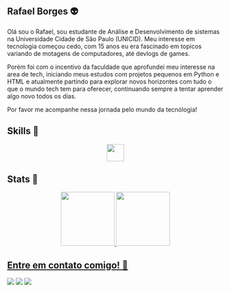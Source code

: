 ## Rafael Borges 👽

Olá sou o Rafael, sou estudante de Análise e Desenvolvimento de sistemas na Universidade Cidade de São Paulo (UNICID). Meu interesse em tecnologia começou cedo, com 15 anos 
eu era fascinado em topicos variando de motagens de computadores, até devlogs de games.

Porém foi com o incentivo da faculdade que aprofundei meu interesse na area de tech, iniciando meus estudos com projetos pequenos em Python e HTML e atualmente partindo para
explorar novos horizontes com tudo o que o mundo tech tem para oferecer, continuando sempre a tentar aprender algo novo todos os dias.

Por favor me acompanhe nessa jornada pelo mundo da tecnólogia!


## Skills 🤖
<p align="center">
  <img loading="lazy" src="https://cdn.jsdelivr.net/gh/devicons/devicon@latest/icons/python/python-original.svg" width="40" height="40"/> 
</p>

## Stats 👀
<div>
  <p align="center">
    <a href="https://github.com/boregs">
    <img loading="lazy" height="125em" src="https://github-readme-stats.vercel.app/api/top-langs/?username=boregs&layout=compact&langs_count=7&theme=dracula"/>
    <img loading="lazy" height="125em" src="https://github-readme-stats.vercel.app/api?username=boregs&show_icons=true&theme=dracula&include_all_commits=true&count_private=true"/>
  </p>
</div>
  
## Entre em contato comigo! 👾
<a href="https://www.instagram.com/boregs__/" target="_blank"><img loading="lazy" src="https://img.shields.io/badge/-Instagram-%23E4405F?style=for-the-badge&logo=instagram&logoColor=white" target="_blank"></a>
<a href="https://www.linkedin.com/in/rafaelboregs/" target="_blank"><img loading="lazy" src="https://img.shields.io/badge/-LinkedIn-%230077B5?style=for-the-badge&logo=linkedin&logoColor=white" target="_blank"></a>
<a href = "mailto:rafaborgesdasilva75@gmail.com"><img loading="lazy" src="https://img.shields.io/badge/Gmail-D14836?style=for-the-badge&logo=gmail&logoColor=white" target="_blank"></a>

